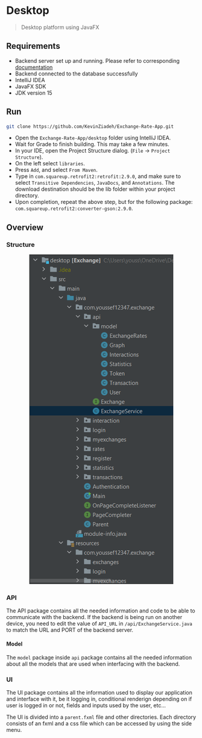 ﻿# Desktop
> Desktop platform using JavaFX

## Requirements
- Backend server set up and running. Please refer to corresponding [documentation](../backend/README.md)
- Backend connected to the database successfully
- IntelliJ IDEA
- JavaFX SDK
- JDK version 15

## Run

```bash
git clone https://github.com/KevinZiadeh/Exchange-Rate-App.git
```
- Open the `Exchange-Rate-App/desktop` folder using IntelliJ IDEA. 
- Wait for Grade to finish building. This may take a few minutes.
- In your IDE, open the Project Structure dialog. (`File` -> `Project Structure`). 
- On the left select `libraries`. 
- Press `Add`, and select `From Maven`. 
- Type in `com.squareup.retrofit2:retrofit:2.9.0`, and make sure to select `Transitive Dependencies`,
`JavaDocs`, and `Annotations`. The download destination should be the lib folder within your project directory.
- Upon completion, repeat the above step, but for the following package: `com.squareup.retrofit2:converter-gson:2.9.0`.

## Overview
### Structure
<p align="center">
  <img src="../res/desktop_structure.png?raw=true"/>
</p>

### API
The API package contains all the needed information and code to be able to communicate with the backend.
If the backend is being run on another device, you need to edit the value of `API_URL` in `/api/ExchangeService.java`  to match the URL and PORT of the backend server.

#### Model
The `model` package inside `api` package contains all the needed information about all the models that are used when interfacing with the backend.

### UI
The UI package contains all the information used to display our application and interface with it, be it logging in, conditional renderign depending on if user is logged in or not, fields and inputs used by the user, etc...

The UI is divided into a `parent.fxml` file and other directories. Each directory consists of an fxml and a css file which can be accessed by using the side menu.
 
 
